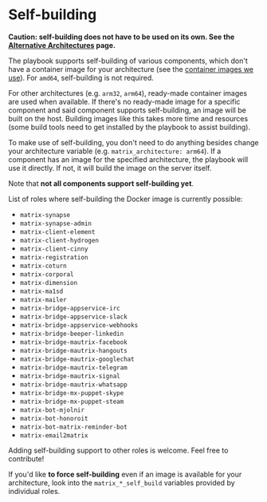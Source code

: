 # Self-building

**Caution: self-building does not have to be used on its own. See the [Alternative Architectures](alternative-architectures.md) page.**

The playbook supports self-building of various components, which don't have a container image for your architecture (see the [container images we use](container-images.md)). For `amd64`, self-building is not required.

For other architectures (e.g. `arm32`, `arm64`), ready-made container images are used when available. If there's no ready-made image for a specific component and said component supports self-building, an image will be built on the host. Building images like this takes more time and resources (some build tools need to get installed by the playbook to assist building).

To make use of self-building, you don't need to do anything besides change your architecture variable (e.g. `matrix_architecture: arm64`). If a component has an image for the specified architecture, the playbook will use it directly. If not, it will build the image on the server itself.

Note that **not all components support self-building yet**.

List of roles where self-building the Docker image is currently possible:
- `matrix-synapse`
- `matrix-synapse-admin`
- `matrix-client-element`
- `matrix-client-hydrogen`
- `matrix-client-cinny`
- `matrix-registration`
- `matrix-coturn`
- `matrix-corporal`
- `matrix-dimension`
- `matrix-ma1sd`
- `matrix-mailer`
- `matrix-bridge-appservice-irc`
- `matrix-bridge-appservice-slack`
- `matrix-bridge-appservice-webhooks`
- `matrix-bridge-beeper-linkedin`
- `matrix-bridge-mautrix-facebook`
- `matrix-bridge-mautrix-hangouts`
- `matrix-bridge-mautrix-googlechat`
- `matrix-bridge-mautrix-telegram`
- `matrix-bridge-mautrix-signal`
- `matrix-bridge-mautrix-whatsapp`
- `matrix-bridge-mx-puppet-skype`
- `matrix-bridge-mx-puppet-steam`
- `matrix-bot-mjolnir`
- `matrix-bot-honoroit`
- `matrix-bot-matrix-reminder-bot`
- `matrix-email2matrix`

Adding self-building support to other roles is welcome. Feel free to contribute!

If you'd like **to force self-building** even if an image is available for your architecture, look into the `matrix_*_self_build` variables provided by individual roles.
